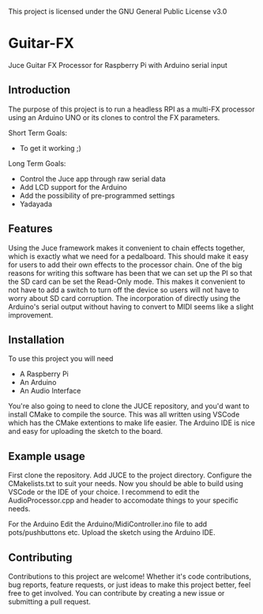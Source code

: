 This project is licensed under the GNU General Public License v3.0

# Guitar-FX
Juce Guitar FX Processor for Raspberry Pi with Arduino serial input

## Introduction

The purpose of this project is to run a headless RPI as a multi-FX processor using an Arduino UNO or its clones to
control the FX parameters.

Short Term Goals:
  -  To get it working ;)

Long Term Goals:
  - Control the Juce app through raw serial data
  - Add LCD support for the Arduino
  - Add the possibility of pre-programmed settings
  - Yadayada

## Features

Using the Juce framework makes it convenient to chain effects together, which is exactly what we need for a 
pedalboard. This should make it easy for users to add their own effects to the processor chain.
One of the big reasons for writing this software has been that we can set up the PI so that the SD card can
be set the Read-Only mode. This makes it convenient to not have to add a switch to turn off the device so 
users will not have to worry about SD card corruption.
The incorporation of directly using the Arduino's serial output without having to convert to MIDI seems like
a slight improvement.

## Installation

To use this project you will need
  - A Raspberry Pi
  - An Arduino
  - An Audio Interface

You're also going to need to clone the JUCE repository, and you'd want to install CMake to compile the source.
This was all written using VSCode which has the CMake extentions to make life easier.
The Arduino IDE is nice and easy for uploading the sketch to the board.

## Example usage

First clone the repository.
Add JUCE to the project directory.
Configure the CMakelists.txt to suit your needs.
Now you should be able to build using VSCode or the IDE of your choice.
I recommend to edit the AudioProcessor.cpp and header to accomodate things to your specific needs.

For the Arduino
Edit the Arduino/MidiController.ino file to add pots/pushbuttons etc.
Upload the sketch using the Arduino IDE.

## Contributing

Contributions to this project are welcome! Whether it's code contributions, bug reports, feature requests, or just ideas to make this project better, feel free to get involved. You can contribute by creating a new issue or submitting a pull request.

